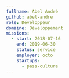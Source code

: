 ```yaml
---
fullname: Abel André
github: abel-andre
role: Développeur
domaine: Développement
missions:
  - start: 2018-07-16
    end: 2019-06-30
    status: service
    employer: octo
    startups:
      - pass-culture
---
```

